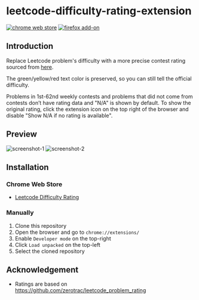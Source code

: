 # leetcode-difficulty-rating-extension

[![chrome web store](https://developer.chrome.com/static/docs/webstore/branding/image/UV4C4ybeBTsZt43U4xis.png)](https://chrome.google.com/webstore/detail/leetcode-difficulty-ratin/hedijgjklbddpidomdhhngflipnibhca)
[![firefox add-on](https://extensionworkshop.com/assets/img/documentation/publish/get-the-addon-178x60px.dad84b42.png)](https://addons.mozilla.org/en-US/firefox/addon/leetcode-difficulty-rating/)

## Introduction

Replace Leetcode problem's difficulty with a more precise contest rating sourced from [here](https://github.com/zerotrac/leetcode_problem_rating).

The green/yellow/red text color is preserved, so you can still tell the official difficulty.

Problems in 1st-62nd weekly contests and problems that did not come from contests don’t have rating data and "N/A" is shown by default. To show the original rating, click the extension icon on the top right of the browser and disable "Show N/A if no rating is available".

## Preview

![screenshot-1](/images/screenshot-1.png)
![screenshot-2](/images/screenshot-2.png)

## Installation

### Chrome Web Store

* [Leetcode Difficulty Rating](https://chrome.google.com/webstore/detail/leetcode-difficulty-ratin/hedijgjklbddpidomdhhngflipnibhca)

### Manually

1. Clone this repository
2. Open the browser and go to `chrome://extensions/`
3. Enable `Developer mode` on the top-right
4. Click `Load unpacked` on the top-left
5. Select the cloned repository

## Acknowledgement

* Ratings are based on <https://github.com/zerotrac/leetcode_problem_rating>
